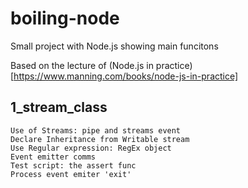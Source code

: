 # boiling-node
Small project with Node.js showing main funcitons

Based on the lecture of (Node.js in practice)[https://www.manning.com/books/node-js-in-practice]


## 1_stream_class

```
Use of Streams: pipe and streams event
Declare Inheritance from Writable stream
Use Regular expression: RegEx object
Event emitter comms
Test script: the assert func
Process event emiter 'exit'
```






